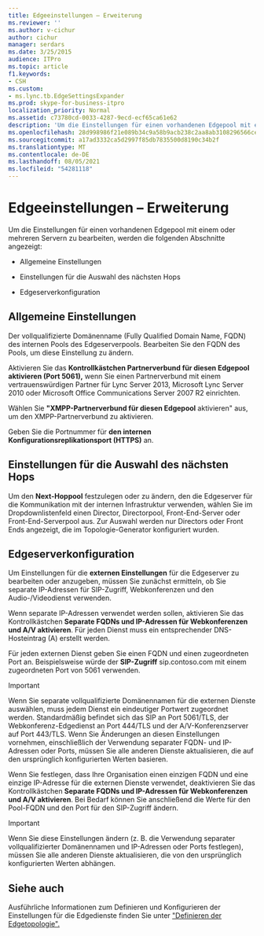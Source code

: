 ```yaml
---
title: Edgeeinstellungen – Erweiterung
ms.reviewer: ''
ms.author: v-cichur
author: cichur
manager: serdars
ms.date: 3/25/2015
audience: ITPro
ms.topic: article
f1.keywords:
- CSH
ms.custom:
- ms.lync.tb.EdgeSettingsExpander
ms.prod: skype-for-business-itpro
localization_priority: Normal
ms.assetid: c73780cd-0033-4287-9ecd-ecf65ca61e62
description: 'Um die Einstellungen für einen vorhandenen Edgepool mit einem oder mehreren Servern zu bearbeiten, werden die folgenden Abschnitte angezeigt:'
ms.openlocfilehash: 28d998986f21e089b34c9a58b9acb238c2aa8ab3108296566ce14210c87220d7
ms.sourcegitcommit: a17ad3332ca5d2997f85db7835500d8190c34b2f
ms.translationtype: MT
ms.contentlocale: de-DE
ms.lasthandoff: 08/05/2021
ms.locfileid: "54281118"
---
```

# <a name="edge-settings-expander"></a>Edgeeinstellungen – Erweiterung

Um die Einstellungen für einen vorhandenen Edgepool mit einem oder mehreren Servern zu bearbeiten, werden die folgenden Abschnitte angezeigt:

- Allgemeine Einstellungen

- Einstellungen für die Auswahl des nächsten Hops

- Edgeserverkonfiguration



## <a name="general-settings"></a>Allgemeine Einstellungen

Der vollqualifizierte Domänenname (Fully Qualified Domain Name, FQDN) des internen Pools des Edgeserverpools. Bearbeiten Sie den FQDN des Pools, um diese Einstellung zu ändern.

Aktivieren Sie das **Kontrollkästchen Partnerverbund für diesen Edgepool aktivieren (Port 5061),** wenn Sie einen Partnerverbund mit einem vertrauenswürdigen Partner für Lync Server 2013, Microsoft Lync Server 2010 oder Microsoft Office Communications Server 2007 R2 einrichten.

Wählen Sie **"XMPP-Partnerverbund für diesen Edgepool** aktivieren" aus, um den XMPP-Partnerverbund zu aktivieren.

Geben Sie die Portnummer für **den internen Konfigurationsreplikationsport (HTTPS)** an.

## <a name="next-hop-selection-settings"></a>Einstellungen für die Auswahl des nächsten Hops

Um den **Next-Hoppool** festzulegen oder zu ändern, den die Edgeserver für die Kommunikation mit der internen Infrastruktur verwenden, wählen Sie im Dropdownlistenfeld einen Director, Directorpool, Front-End-Server oder Front-End-Serverpool aus. Zur Auswahl werden nur Directors oder Front Ends angezeigt, die im Topologie-Generator konfiguriert wurden.

## <a name="edge-server-configuration"></a>Edgeserverkonfiguration

Um Einstellungen für die **externen Einstellungen** für die Edgeserver zu bearbeiten oder anzugeben, müssen Sie zunächst ermitteln, ob Sie separate IP-Adressen für SIP-Zugriff, Webkonferenzen und den Audio-/Videodienst verwenden.

Wenn separate IP-Adressen verwendet werden sollen, aktivieren Sie das Kontrollkästchen **Separate FQDNs und IP-Adressen für Webkonferenzen und A/V aktivieren**. Für jeden Dienst muss ein entsprechender DNS-Hosteintrag (A) erstellt werden.

Für jeden externen Dienst geben Sie einen FQDN und einen zugeordneten Port an. Beispielsweise würde der **SIP-Zugriff** sip.contoso.com mit einem zugeordneten Port von 5061 verwenden.

> [!IMPORTANT]
> Wenn Sie separate vollqualifizierte Domänennamen für die externen Dienste auswählen, muss jedem Dienst ein eindeutiger Portwert zugeordnet werden. Standardmäßig befindet sich das SIP an Port 5061/TLS, der Webkonferenz-Edgedienst an Port 444/TLS und der A/V-Konferenzserver auf Port 443/TLS. Wenn Sie Änderungen an diesen Einstellungen vornehmen, einschließlich der Verwendung separater FQDN- und IP-Adressen oder Ports, müssen Sie alle anderen Dienste aktualisieren, die auf den ursprünglich konfigurierten Werten basieren.

Wenn Sie festlegen, dass Ihre Organisation einen einzigen FQDN und eine einzige IP-Adresse für die externen Dienste verwendet, deaktivieren Sie das Kontrollkästchen **Separate FQDNs und IP-Adressen für Webkonferenzen und A/V aktivieren**. Bei Bedarf können Sie anschließend die Werte für den Pool-FQDN und den Port für den SIP-Zugriff ändern.

> [!IMPORTANT]
> Wenn Sie diese Einstellungen ändern (z. B. die Verwendung separater vollqualifizierter Domänennamen und IP-Adressen oder Ports festlegen), müssen Sie alle anderen Dienste aktualisieren, die von den ursprünglich konfigurierten Werten abhängen.

## <a name="see-also"></a>Siehe auch

Ausführliche Informationen zum Definieren und Konfigurieren der Einstellungen für die Edgedienste finden Sie unter ["Definieren der Edgetopologie".](/previous-versions/office/lync-server-2013/lync-server-2013-define-your-edge-topology)